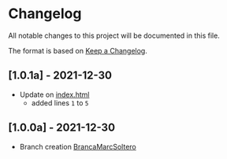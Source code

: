 # Changelog

All notable changes to this project will be documented in this file.

The format is based on [Keep a Changelog](https://keepachangelog.com/en/1.0.0/).

## [1.0.1a] - 2021-12-30

- Update on [index.html](../blob/BrancaMarcSoltero/index.html) 
  - added lines `1` to `5`

## [1.0.0a] - 2021-12-30

- Branch creation [BrancaMarcSoltero](../blob/BrancaMarcSoltero)
